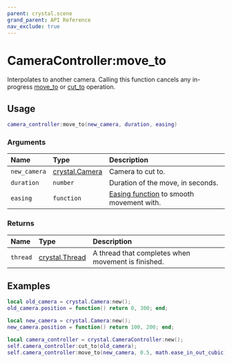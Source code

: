 ```yaml
---
parent: crystal.scene
grand_parent: API Reference
nav_exclude: true
---
```


# CameraController:move_to

Interpolates to another camera. Calling this function cancels any in-progress [move_to](camera_controller_move_to) or [cut_to](camera_controller_cut_to) operation.

## Usage

```lua
camera_controller:move_to(new_camera, duration, easing)
```

### Arguments

| Name         | Type                     | Description                                                          |
| :----------- | :----------------------- | :------------------------------------------------------------------- |
| `new_camera` | [crystal.Camera](camera) | Camera to cut to.                                                    |
| `duration`   | `number`                 | Duration of the move, in seconds.                                    |
| `easing`     | `function`               | [Easing function](/crystal/extensions/math) to smooth movement with. |

### Returns

| Name     | Type                                         | Description                                        |
| :------- | :------------------------------------------- | :------------------------------------------------- |
| `thread` | [crystal.Thread](/crystal/api/script/thread) | A thread that completes when movement is finished. |

## Examples

```lua
local old_camera = crystal.Camera:new();
old_camera.position = function() return 0, 300; end;

local new_camera = crystal.Camera:new();
new_camera.position = function() return 100, 200; end;

local camera_controller = crystal.CameraController:new();
self.camera_controller:cut_to(old_camera);
self.camera_controller:move_to(new_camera, 0.5, math.ease_in_out_cubic);
```
